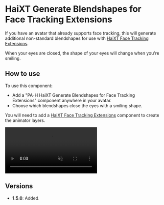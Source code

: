 ﻿# HaiXT Generate Blendshapes for Face Tracking Extensions

If you have an avatar that already supports face tracking, this will generate additional non-standard blendshapes for use with [HaiXT Face Tracking Extensions](./haixt-face-tracking-extensions).

When your eyes are closed, the shape of your eyes will change when you're smiling.

## How to use

To use this component:

- Add a "PA-H HaiXT Generate Blendshapes for Face Tracking Extensions" component anywhere in your avatar.
- Choose which blendshapes close the eyes with a smiling shape.

You will need to add a [HaiXT Face Tracking Extensions](./haixt-face-tracking-extensions) component to create the animator layers.

<video controls autoplay muted>
<source src={require('../img/yMoiPf8x3S.mp4').default}/>
</video>

## Versions

- **1.5.0**: Added.
